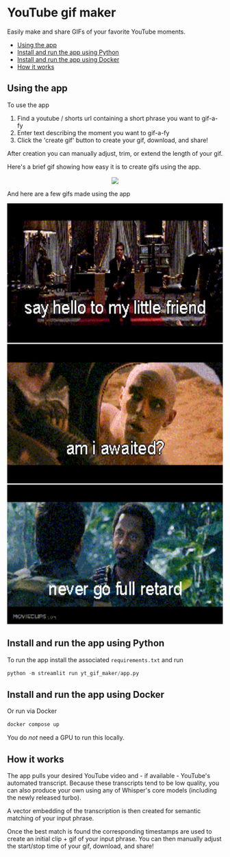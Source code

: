 # YouTube gif maker

Easily make and share GIFs of your favorite YouTube moments.

- [Using the app](#using-the-app)
- [Install and run the app using Python](#install-and-run-the-app-using-python)
- [Install and run the app using Docker](#install-and-run-the-app-using-docker)
- [How it works](#how-it-works)

## Using the app

To use the app

1.  Find a youtube / shorts url containing a short phrase you want to gif-a-fy
2.  Enter text describing the moment you want to gif-a-fy
3.  Click the 'create gif' button to create your gif, download, and share!

After creation you can manually adjust, trim, or extend the length of your gif.

Here's a brief gif showing how easy it is to create gifs using the app.

<div align="center">
<img align="center" src="https://github.com/jermwatt/readme_gifs/blob/main/yt_gif_maker.gif" height="325">
</div>

And here are a few gifs made using the app

<div align="center">
<img src="https://github.com/jermwatt/readme_gifs/blob/main/yt-gify-example-0.gif" height="325">
<img src="https://github.com/jermwatt/readme_gifs/blob/main/yt-gify-example-1.gif" height="325">
<img src="https://github.com/jermwatt/readme_gifs/blob/main/yt-gify-example-2.gif" height="325">
</div>

## Install and run the app using Python

To run the app install the associated `requirements.txt` and run

```python
python -m streamlit run yt_gif_maker/app.py
```

## Install and run the app using Docker

Or run via Docker

```sh
docker compose up
```

You do _not_ need a GPU to run this locally.

## How it works

The app pulls your desired YouTube video and - if available - YouTube's automated transcript. Because these transcripts tend to be low quality, you can also produce your own using any of Whisper's core models (including the newly released turbo).

A vector embedding of the transcription is then created for semantic matching of your input phrase.

Once the best match is found the corresponding timestamps are used to create an initial clip + gif of your input phrase. You can then manually adjust the start/stop time of your gif, download, and share!
